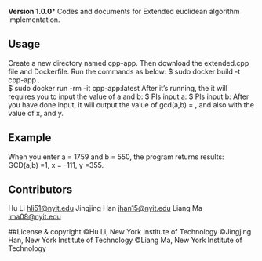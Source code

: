 **Version 1.0.0***
Codes and documents for Extended euclidean algorithm implementation.

## Usage
Create a new directory named cpp-app. Then download the extended.cpp file and Dockerfile. 
Run the commands as below: 
$ sudo docker build -t cpp-app .  
$ sudo docker run -rm -it cpp-app:latest 
After it’s running, the it will requires you to input the value of a and b:
$ Pls input a: 
$ Pls input b:
After you have done input, it will output the value of gcd(a,b) = , and also with the value of x, and y.

## Example
 
When you enter a = 1759 and b = 550, the program returns results: GCD(a,b) =1, x = -111, y =355.

## Contributors
Hu Li <hli51@nyit.edu>
Jingjing Han <jhan15@nyit.edu>
Liang Ma <lma08@nyit.edu>

##License & copyright
©Hu Li, New York Institute of Technology
©Jingjing Han, New York Institute of Technology
©Liang Ma, New York Institute of Technology

